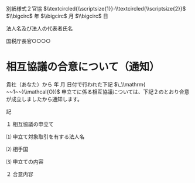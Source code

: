別紙様式２官協 $\\textcircled{\\scriptsize{1}}-\\textcircled{\\scriptsize{2}}$ $\\bigcirc$ 年 $\\bigcirc$ 月 $\\bigcirc$ 日

法人名及び法人の代表者氏名

国税庁長官○○○○

# 相互協議の合意について（通知）

貴社（あなた）から 年 月 日付で行われた下記 $\_\\mathrm{ ~~1~~}\\mathcal{O})$ 申立てに係る相互協議については、下記２のとおり合意が成立しましたから通知します。

記

１ 相互協議の申立て

⑴ 申立て対象取引を有する法人名

⑵ 相手国

⑶ 申立ての内容

２ 合意内容